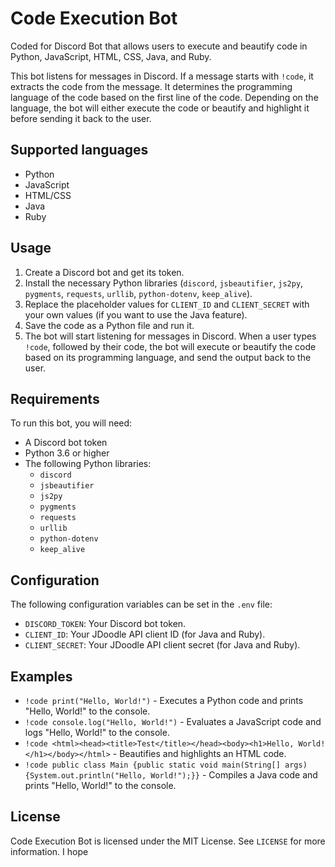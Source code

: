 # Code Execution Bot
Coded for Discord Bot that allows users to execute and beautify code in Python, JavaScript, HTML, CSS, Java, and Ruby.


This bot listens for messages in Discord. If a message starts with `!code`, it extracts the code from the message. It determines the programming language of the code based on the first line of the code. Depending on the language, the bot will either execute the code or beautify and highlight it before sending it back to the user.

## Supported languages

- Python
- JavaScript
- HTML/CSS
- Java
- Ruby

## Usage

1. Create a Discord bot and get its token.
2. Install the necessary Python libraries (`discord`, `jsbeautifier`, `js2py`, `pygments`, `requests`, `urllib`, `python-dotenv`, `keep_alive`).
3. Replace the placeholder values for `CLIENT_ID` and `CLIENT_SECRET` with your own values (if you want to use the Java feature).
4. Save the code as a Python file and run it.
5. The bot will start listening for messages in Discord. When a user types `!code`, followed by their code, the bot will execute or beautify the code based on its programming language, and send the output back to the user.

## Requirements

To run this bot, you will need:

- A Discord bot token
- Python 3.6 or higher
- The following Python libraries:
  - `discord`
  - `jsbeautifier`
  - `js2py`
  - `pygments`
  - `requests`
  - `urllib`
  - `python-dotenv`
  - `keep_alive`

## Configuration

The following configuration variables can be set in the `.env` file:

- `DISCORD_TOKEN`: Your Discord bot token.
- `CLIENT_ID`: Your JDoodle API client ID (for Java and Ruby).
- `CLIENT_SECRET`: Your JDoodle API client secret (for Java and Ruby).

## Examples

- `!code print("Hello, World!")` - Executes a Python code and prints "Hello, World!" to the console.
- `!code console.log("Hello, World!")` - Evaluates a JavaScript code and logs "Hello, World!" to the console.
- `!code <html><head><title>Test</title></head><body><h1>Hello, World!</h1></body></html>` - Beautifies and highlights an HTML code.
- `!code public class Main {public static void main(String[] args) {System.out.println("Hello, World!");}}` - Compiles a Java code and prints "Hello, World!" to the console.

## License

Code Execution Bot is licensed under the MIT License. See `LICENSE` for more information.
I hope 
